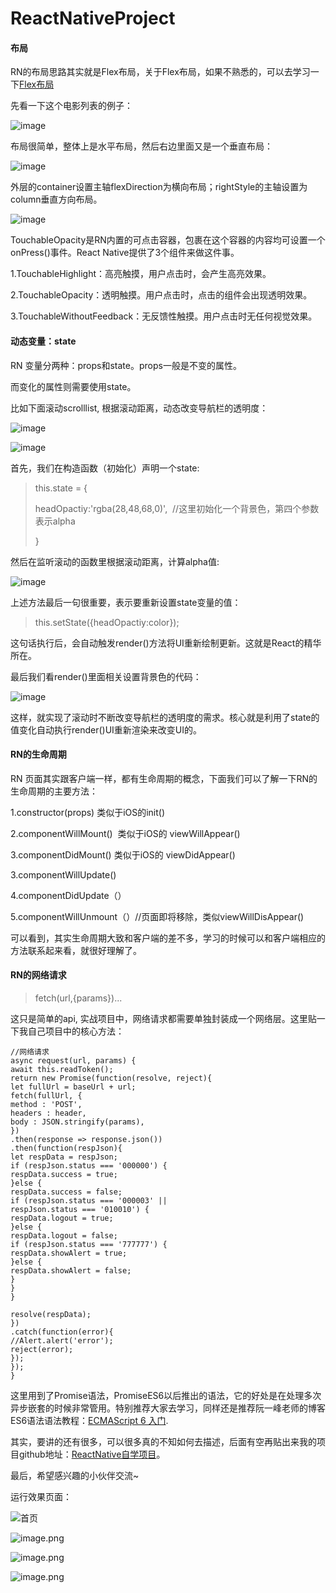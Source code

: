 # ReactNativeProject
#### 布局

RN的布局思路其实就是Flex布局，关于Flex布局，如果不熟悉的，可以去学习一下[Flex布局](http://www.ruanyifeng.com/blog/2015/07/flex-grammar.html)

先看一下这个电影列表的例子：

![image](https://upload-images.jianshu.io/upload_images/1413134-78e2fc6755cceaa8.png?imageMogr2/auto-orient/strip%7CimageView2/2/w/1240)

布局很简单，整体上是水平布局，然后右边里面又是一个垂直布局：

![image](https://upload-images.jianshu.io/upload_images/1413134-399cbe91a35c8c13.png?imageMogr2/auto-orient/strip%7CimageView2/2/w/1240)

外层的container设置主轴flexDirection为横向布局；rightStyle的主轴设置为column垂直方向布局。

![image](https://upload-images.jianshu.io/upload_images/1413134-41a689ade037b24e.png?imageMogr2/auto-orient/strip%7CimageView2/2/w/1240)

TouchableOpacity是RN内置的可点击容器，包裹在这个容器的内容均可设置一个onPress()事件。React Native提供了3个组件来做这件事。

1.TouchableHighlight：高亮触摸，用户点击时，会产生高亮效果。

2.TouchableOpacity：透明触摸。用户点击时，点击的组件会出现透明效果。

3.TouchableWithoutFeedback：无反馈性触摸。用户点击时无任何视觉效果。

#### 动态变量：state

RN 变量分两种：props和state。props一般是不变的属性。

而变化的属性则需要使用state。

比如下面滚动scrolllist, 根据滚动距离，动态改变导航栏的透明度：

![image](https://upload-images.jianshu.io/upload_images/1413134-cbc6eb54261bfb09.png?imageMogr2/auto-orient/strip%7CimageView2/2/w/1240)

![image](https://upload-images.jianshu.io/upload_images/1413134-e8b018300a947e95.png?imageMogr2/auto-orient/strip%7CimageView2/2/w/1240)

首先，我们在构造函数（初始化）声明一个state:

> this.state = {
> 
> headOpactiy:'rgba(28,48,68,0)',  //这里初始化一个背景色，第四个参数表示alpha
> 
> }

然后在监听滚动的函数里根据滚动距离，计算alpha值:

![image](https://upload-images.jianshu.io/upload_images/1413134-63835ae7cc5ec4e4.png?imageMogr2/auto-orient/strip%7CimageView2/2/w/1240)

上述方法最后一句很重要，表示要重新设置state变量的值：

> this.setState({headOpactiy:color});

这句话执行后，会自动触发render()方法将UI重新绘制更新。这就是React的精华所在。

最后我们看render()里面相关设置背景色的代码：

![image](https://upload-images.jianshu.io/upload_images/1413134-2b61d65cbf6b61f7.png?imageMogr2/auto-orient/strip%7CimageView2/2/w/1240)

这样，就实现了滚动时不断改变导航栏的透明度的需求。核心就是利用了state的值变化自动执行render()UI重新渲染来改变UI的。

#### RN的生命周期

RN 页面其实跟客户端一样，都有生命周期的概念，下面我们可以了解一下RN的生命周期的主要方法：

1.constructor(props) 类似于iOS的init()

2.componentWillMount()  类似于iOS的 viewWillAppear()

3.componentDidMount() 类似于iOS的 viewDidAppear()

3.componentWillUpdate() 

4.componentDidUpdate（）

5.componentWillUnmount（）//页面即将移除，类似viewWillDisAppear()

可以看到，其实生命周期大致和客户端的差不多，学习的时候可以和客户端相应的方法联系起来看，就很好理解了。

#### RN的网络请求

> fetch(url,{params})...

这只是简单的api, 实战项目中，网络请求都需要单独封装成一个网络层。这里贴一下我自己项目中的核心方法：

```
//网络请求
async request(url, params) {
await this.readToken();
return new Promise(function(resolve, reject){
let fullUrl = baseUrl + url;
fetch(fullUrl, {
method : 'POST',
headers : header,
body : JSON.stringify(params),
})
.then(response => response.json())
.then(function(respJson){
let respData = respJson;
if (respJson.status === '000000') {
respData.success = true;
}else {
respData.success = false;
if (respJson.status === '000003' ||
respJson.status === '010010') {
respData.logout = true;
}else {
respData.logout = false;
if (respJson.status === '777777') {
respData.showAlert = true;
}else {
respData.showAlert = false;
}
}
}

resolve(respData);
})
.catch(function(error){
//Alert.alert('error');
reject(error);
});
});
}
```
这里用到了Promise语法，PromiseES6以后推出的语法，它的好处是在处理多次异步嵌套的时候非常管用。特别推荐大家去学习，同样还是推荐阮一峰老师的博客ES6语法语法教程：[ECMAScript 6 入门](http://es6.ruanyifeng.com).

其实，要讲的还有很多，可以很多真的不知如何去描述，后面有空再贴出来我的项目github地址：[ReactNative自学项目](https://github.com/GithubXkw1573/ReactNativeProject)。

最后，希望感兴趣的小伙伴交流~

运行效果页面：

![首页](https://upload-images.jianshu.io/upload_images/1413134-7b6c94b308dfb9dd.png?imageMogr2/auto-orient/strip%7CimageView2/2/w/1240)

![image.png](https://upload-images.jianshu.io/upload_images/1413134-9e044fe2bcde6599.png?imageMogr2/auto-orient/strip%7CimageView2/2/w/1240)

![image.png](https://upload-images.jianshu.io/upload_images/1413134-15326f6f54c05777.png?imageMogr2/auto-orient/strip%7CimageView2/2/w/1240)

![image.png](https://upload-images.jianshu.io/upload_images/1413134-639028d799ce2c6a.png?imageMogr2/auto-orient/strip%7CimageView2/2/w/1240)

